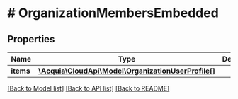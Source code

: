 # # OrganizationMembersEmbedded

## Properties

Name | Type | Description | Notes
------------ | ------------- | ------------- | -------------
**items** | [**\Acquia\CloudApi\Model\OrganizationUserProfile[]**](OrganizationUserProfile.md) |  | [optional]

[[Back to Model list]](../../README.md#models) [[Back to API list]](../../README.md#endpoints) [[Back to README]](../../README.md)
